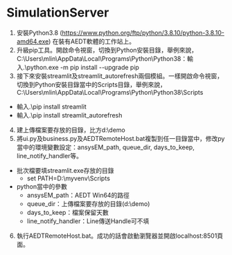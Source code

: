 # SimulationServer
1. 安裝Python3.8 (https://www.python.org/ftp/python/3.8.10/python-3.8.10-amd64.exe) 在裝有AEDT軟體的工作站上。
2. 升級pip工具。開啟命令視窗，切換到Python安裝目錄，舉例來說，C:\Users\mlin\AppData\Local\Programs\Python\Python38：輸入.\python.exe -m pip install --upgrade pip
3. 接下來安裝streamlit及streamlit_autorefresh兩個模組。一樣開啟命令視窗，切換到Python安裝目錄當中的Scripts目錄，舉例來說，C:\Users\mlin\AppData\Local\Programs\Python\Python38\Scripts
- 輸入.\pip install streamlit
- 輸入.\pip install streamlit_autorefresh
4. 建上傳檔案要存放的目錄，比方d:\demo
5. 將ui.py及business.py及AEDTRemoteHost.bat複製到任一目錄當中，修改py當中的環境變數設定：ansysEM_path, queue_dir, days_to_keep, line_notify_handler等。
- 批次檔要填streamlit.exe存放的目錄
  * set PATH=D:\myvenv\Scripts
- python當中的參數
  * ansysEM_path：AEDT Win64的路徑
  * queue_dir：上傳檔案要存放的目錄(d:\demo)
  * days_to_keep：檔案保留天數
  * line_notify_handler：Line傳送Handle可不填
6. 執行AEDTRemoteHost.bat。成功的話會啟動瀏覽器並開啟localhost:8501頁面。
